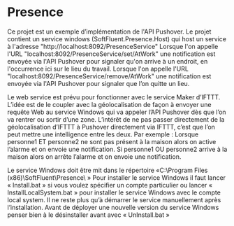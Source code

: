 # Presence

Ce projet est un exemple d’implémentation de l'API Pushover.
Le projet contient un service windows (SoftFluent.Presence.Host) qui host un service à l'adresse "http://localhost:8092/PresenceService"
Lorsque l'on appelle l'URL "localhost:8092/PresenceService/set/AtWork" une notification est envoyée via l'API Pushover pour signaler qu'on arrive à un endroit, en l'occurrence ici sur le lieu du travail.
Lorsque l'on appelle l'URL "localhost:8092/PresenceService/remove/AtWork" une notification est envoyée via l'API Pushover pour signaler que l’on quitte un lieu.

Le web service est prévu pour fonctionner avec le service Maker d’IFTTT. L’idée est de le coupler avec la géolocalisation de façon à envoyer une requête Web au service Windows qui va appeler l’API Pushover dès que l’on va rentrer ou sortir d’une zone.
L’intérêt de ne pas passer directement de la géolocalisation d’IFTTT à Pushover directement via IFTTT, c’est que l’on peut mettre une intelligence entre les deux. 
Par exemple :
Lorsque personne1 ET personne2 ne sont pas présent à la maison alors on active l’alarme et on envoie une notification.
Si personne1 OU personne2 arrive à la maison alors on arrête l’alarme et on envoie une notification.

Le service Windows doit être mit dans le répertoire «C:\Program Files (x86)\SoftFluent\Presence\ »
Pour installer le service Windows il faut lancer « Install.bat » si vous voulez spécifier un compte particulier ou lancer « InstallLocalSystem.bat » pour installer le service Windows avec le compte local system. 
Il ne reste plus qu’à démarrer le service manuellement après l’installation.
Avant de déployer une nouvelle version du service Windows penser bien à le désinstaller avant avec « UnInstall.bat »
 
